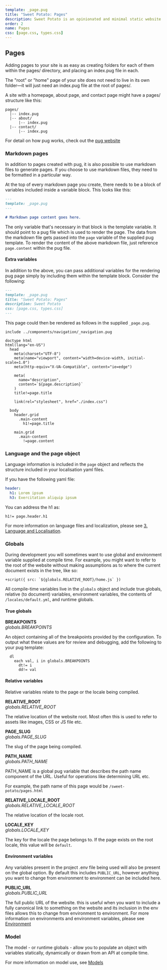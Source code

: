 ```yaml
---
template: _page.pug
title: "Sweet Potato: Pages"
description: Sweet Potato is an opinionated and minimal static website generator, by We The Collective.
order: 2
name: Pages
css: [page.css, types.css]
---
```


## Pages

Adding pages to your site is as easy as creating folders for each of them within the pages/ directory, and placing an index.pug file in each.

The "root" or "home" page of your site does not need to live in its own folder—it will just need an index.pug file at the root of pages/.

A site with a homepage, about page, and contact page might have a pages/ structure like this:

```
pages/
  |-- index.pug
  |-- about/
      |-- index.pug
  |-- contact/
      |-- index.pug
```

For detail on how pug works, check out the [pug website](https://pugjs.org/api/getting-started.html)

### Markdown pages

In addition to pages created with pug, it is also possible to use markdown files to generate pages. If you choose to use markdown files, they need to be formatted in a particular way.

At the top of every markdown page you create, there needs to be a block of variables included inside a variable block. This looks like this:

```md
---
template: _page.pug
---

# Markdown page content goes here.
```

The only variable that's necessary in that block is the template variable. It should point to a pug file which is used to render the page. The data from the markdown file gets passed into the `page` variable of the supplied pug template. To render the content of the above markdown file, just reference `page.content` within the pug file.

#### Extra variables

In addition to the above, you can pass additional variables for the rendering pug page simply by including them within the template block. Consider the following:

```md
---
template: _page.pug
title: "Sweet Potato: Pages"
description: Sweet Potato
css: [page.css, types.css]
---
```

This page could then be rendered as follows in the supplied `_page.pug`.

```pug
include ../components/navigation/_navigation.pug

doctype html
html(lang="en-US")
  head
    meta(charset="UTF-8")
    meta(name="viewport", content="width=device-width, initial-scale=1.0")
    meta(http-equiv="X-UA-Compatible", content="ie=edge")

    meta(
      name="description",
      content=`${page.description}`
    )
    title!=page.title

    link(rel="stylesheet", href="./index.css")

  body
    header.grid
      .main-content
        h1!=page.title

    main.grid
      .main-content
        !=page.content
```

### Language and the page object

Language information is included in the `page` object and reflects the structure included in your localisation yaml files.

If you have the following yaml file:

```yaml
header:
  h1: Lorem ipsum
  h3: Exercitation aliquip ipsum
```

You can address the h1 as:

```pug
h1!= page.header.h1
```

For more information on language files and localization, please see [3. Language and Localisation](https://github.com/wethegit/sweet-potato/wiki/3.-Language-and-Localisation).

### Globals

During development you will sometimes want to use global and environment variable supplied at compile time. For example, you might want to refer to the root of the website without making assumptions as to where the current document exists in the tree, like so:

```pug
+script({ src: `${globals.RELATIVE_ROOT}/home.js` })
```

All compile-time variables live in the `globals` object and include true globals, relative (to document) variables, environment variables, the contents of `/locales/default.yml`, and runtime globals.

#### True globals

**BREAKPOINTS**  
_globals.BREAKPOINTS_

An object containing all of the breakpoints provided by the configuration. To output what these values are for review and debugging, add the following to your pug template:

```pug
  dl
    each val, i in globals.BREAKPOINTS
      dt!= i
      dd!= val
```

#### Relative variables

Relative variables relate to the page or the locale being compiled.

**RELATIVE_ROOT**  
_globals.RELATIVE_ROOT_

The relative location of the website root. Most often this is used to refer to assets like images, CSS or JS file etc.

**PAGE_SLUG**  
_globals.PAGE_SLUG_

The slug of the page being compiled.

**PATH_NAME**  
_globals.PATH_NAME_

PATH_NAME is a global pug variable that describes the path name component of the URL. Useful for operations like determining URL etc.

For example, the path name of this page would be `/sweet-potato/pages.html`

**RELATIVE_LOCALE_ROOT**  
_globals.RELATIVE_LOCALE_ROOT_

The relative location of the locale root.

**LOCALE_KEY**  
_globals.LOCALE_KEY_

The key for the locale the page belongs to. If the page exists on the root locale, this value will be `default`.

#### Environment variables

Any variables present in the project .env file being used will also be present on the global option. By default this includes `PUBLIC_URL`, however anything you want to change from environment to environment can be included here.

**PUBLIC_URL**  
_globals.PUBLIC_URL_

The full public URL of the website. this is useful when you want to include a fully canonical link to something on the website and its inclusion in the env files allows this to change from environment to environment. For more information on environments and environment variables, please see [Environment](https://github.com/wethegit/sweet-potato/wiki/Environments)

### Model

The model - or runtime globals - allow you to populate an object with variables statically, dynamically or drawn from an API at compile time.

For more information on model use, see [Models]('./model.html')
